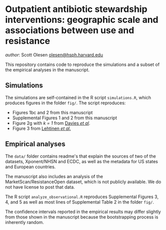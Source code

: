 # Outpatient antibiotic stewardship interventions: geographic scale and associations between use and resistance

*author*: Scott Olesen <olesen@hsph.harvard.edu>

This repository contains code to reproduce the simulations and a subset of the empirical analyses in the manuscript.

## Simulations

The simulations are self-contained in the R script `simulations.R`, which
produces figures in the folder `fig/`. The script reproduces:

- Figures 1bc and 2 from this manuscript
- Supplemental Figures 1 and 2 from this manuscript
- Figure 2g with *k = 1* from [Davies *et al*](https://dx.doi.org/10.1101/217232).
- Figure 3 from [Lehtinen *et al*.](https://dx.doi.org/10.1073/pnas.1617849114)

## Empirical analyses

The `data/` folder contains readme's that explain the sources of two of the
datasets, Xponent/NHSN and ECDC, as well as the metadata for US states and
European countries.

The manuscript also includes an analysis of the MarketScan/ResistanceOpen
dataset, which is not publicly available. We do not have license to post that
data.

The R script `analyze_observational.R` reproduces Supplemental Figures 3, 4,
and 5 as well as most lines of Supplemental Table 2 in the folder `fig/`.

The confidence intervals reported in the empirical results may differ slightly
from those shown in the manuscript because the bootstrapping process is
inherently random.
